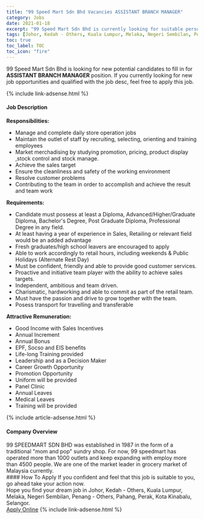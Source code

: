 ```yaml
---
title: "99 Speed Mart Sdn Bhd Vacancies ASSISTANT BRANCH MANAGER" 
category: Jobs 
date: 2021-01-18 
excerpt: "99 Speed Mart Sdn Bhd is currently looking for suitable person to fill in the ASSISTANT BRANCH MANAGER which positioned at Johor, Kedah - Others, Kuala Lumpur, Melaka, Negeri Sembilan, Penang - Others, Pahang, Perak, Kota Kinabalu, Selangor" 
tags: [Johor, Kedah - Others, Kuala Lumpur, Melaka, Negeri Sembilan, Penang - Others, Pahang, Perak, Kota Kinabalu, Selangor] 
toc: true 
toc_label: TOC 
toc_icon: "fire" 
--- 
```


<p>99 Speed Mart Sdn Bhd is looking for new potential candidates to fill in for <b>ASSISTANT BRANCH MANAGER</b> position. If you currently looking for new job opportunities and qualified with the job desc, feel free to apply this job.
</p>{% include link-adsense.html %} 
<div><div><h4>Job Description</h4></div><div><div><span><div><p><strong>Responsibilities:</strong></p><ul><li>Manage and complete daily store operation jobs</li><li>Maintain the outlet of staff by recruiting, selecting, orienting and training employees</li><li>Market merchadising by studying promotion, pricing, product display ,stock control and stock manage.</li><li>Achieve the sales target</li><li>Ensure the cleanliness and safety of the working environment</li><li>Resolve customer problems</li><li>Contributing to the team in order to accomplish and achieve the result and team work</li></ul><p><strong>Requirements:</strong></p><ul><li>Candidate must possess at least a Diploma, Advanced/Higher/Graduate Diploma, Bachelor's Degree, Post Graduate Diploma, Professional Degree in any field.</li><li>At least having a year of experience in Sales, Retailing or relevant field would be an added advantage</li><li>Fresh graduates/high school leavers are encouraged to apply</li><li>Able to work accordingly to retail hours, including weekends &amp; Public Holidays (Alternate Rest Day)</li><li>Must be confident, friendly and able to provide good customer services.</li><li>Proactive and initiative team player with the ability to achieve sales targets.</li><li>Independent, ambitious and team driven.</li><li>Charismatic, hardworking and able to commit as part of the retail team.</li><li>Must have the passion and drive to grow together with the team.</li><li>Posess transport for travelling and transferable</li></ul><p><strong>Attractive Remuneration:</strong></p><ul><li>Good Income with Sales Incentives</li><li>Annual Increment</li><li>Annual Bonus</li><li>EPF, Socso and EIS benefits</li><li>Life-long Training provided</li><li>Leadership and as a Decision Maker</li><li>Career Growth Opportunity</li><li>Promotion Opportunity</li><li>Uniform will be provided</li><li>Panel Clinic</li><li>Annual Leaves</li><li>Medical Leaves</li><li>Training will be provided</li></ul></div></span></div></div></div> 
{% include article-adsense.html %} 
<div><div><h4>Company Overview</h4></div><div><div><span><div><div>99 SPEEDMART SDN BHD was established in 1987 in the form of a traditional "mom and pop" sundry shop. For now, 99 speedmart has operated more than 1000 outlets and keep expanding with employ more than 4500 people. We are one of the market leader in grocery market of Malaysia currently.</div></div></span></div></div></div> 
#### How To Apply 
If you confident and feel that this job is suitable to you, go ahead take your action now. <br/> 
Hope you find your dream job in Johor, Kedah - Others, Kuala Lumpur, Melaka, Negeri Sembilan, Penang - Others, Pahang, Perak, Kota Kinabalu, Selangor. <br/> 
<a href="https://www.jobstreet.com.my/en/job/assistant-branch-manager-4466011?jobId=jobstreet-my-job-4466011&sectionRank=4&token=0~849e6112-3678-4fdb-aa79-b6bbcb3c4f1a&fr=SRP%20View%20In%20New%20Ta" class="btn btn--info" target="_blank" rel="nofollow noopenner">Apply Online</a> 
{% include link-adsense.html %} 